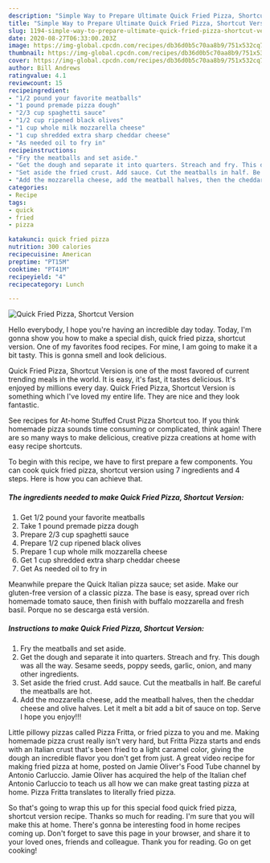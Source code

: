 ```yaml
---
description: "Simple Way to Prepare Ultimate Quick Fried Pizza, Shortcut Version"
title: "Simple Way to Prepare Ultimate Quick Fried Pizza, Shortcut Version"
slug: 1194-simple-way-to-prepare-ultimate-quick-fried-pizza-shortcut-version
date: 2020-08-27T06:33:00.203Z
image: https://img-global.cpcdn.com/recipes/db36d0b5c70aa8b9/751x532cq70/quick-fried-pizza-shortcut-version-recipe-main-photo.jpg
thumbnail: https://img-global.cpcdn.com/recipes/db36d0b5c70aa8b9/751x532cq70/quick-fried-pizza-shortcut-version-recipe-main-photo.jpg
cover: https://img-global.cpcdn.com/recipes/db36d0b5c70aa8b9/751x532cq70/quick-fried-pizza-shortcut-version-recipe-main-photo.jpg
author: Bill Andrews
ratingvalue: 4.1
reviewcount: 15
recipeingredient:
- "1/2 pound your favorite meatballs"
- "1 pound premade pizza dough"
- "2/3 cup spaghetti sauce"
- "1/2 cup ripened black olives"
- "1 cup whole milk mozzarella cheese"
- "1 cup shredded extra sharp cheddar cheese"
- "As needed oil to fry in"
recipeinstructions:
- "Fry the meatballs and set aside."
- "Get the dough and separate it into quarters. Streach and fry. This dough was all the way. Sesame seeds, poppy seeds, garlic, onion, and many other ingredients."
- "Set aside the fried crust. Add sauce. Cut the meatballs in half. Be careful the meatballs are hot."
- "Add the mozzarella cheese, add the meatball halves, then the cheddar cheese and olive halves. Let it melt a bit add a bit of sauce on top. Serve I hope you enjoy!!!"
categories:
- Recipe
tags:
- quick
- fried
- pizza

katakunci: quick fried pizza 
nutrition: 300 calories
recipecuisine: American
preptime: "PT15M"
cooktime: "PT41M"
recipeyield: "4"
recipecategory: Lunch

---
```



![Quick Fried Pizza, Shortcut Version](https://img-global.cpcdn.com/recipes/db36d0b5c70aa8b9/751x532cq70/quick-fried-pizza-shortcut-version-recipe-main-photo.jpg)

Hello everybody, I hope you're having an incredible day today. Today, I'm gonna show you how to make a special dish, quick fried pizza, shortcut version. One of my favorites food recipes. For mine, I am going to make it a bit tasty. This is gonna smell and look delicious.

Quick Fried Pizza, Shortcut Version is one of the most favored of current trending meals in the world. It is easy, it's fast, it tastes delicious. It's enjoyed by millions every day. Quick Fried Pizza, Shortcut Version is something which I've loved my entire life. They are nice and they look fantastic.

See recipes for At-home Stuffed Crust Pizza Shortcut too. If you think homemade pizza sounds time consuming or complicated, think again! There are so many ways to make delicious, creative pizza creations at home with easy recipe shortcuts.


To begin with this recipe, we have to first prepare a few components. You can cook quick fried pizza, shortcut version using 7 ingredients and 4 steps. Here is how you can achieve that.

<!--inarticleads1-->

##### The ingredients needed to make Quick Fried Pizza, Shortcut Version:

1. Get 1/2 pound your favorite meatballs
1. Take 1 pound premade pizza dough
1. Prepare 2/3 cup spaghetti sauce
1. Prepare 1/2 cup ripened black olives
1. Prepare 1 cup whole milk mozzarella cheese
1. Get 1 cup shredded extra sharp cheddar cheese
1. Get As needed oil to fry in


Meanwhile prepare the Quick Italian pizza sauce; set aside. Make our gluten-free version of a classic pizza. The base is easy, spread over rich homemade tomato sauce, then finish with buffalo mozzarella and fresh basil. Porque no se descarga está versión. 

<!--inarticleads2-->

##### Instructions to make Quick Fried Pizza, Shortcut Version:

1. Fry the meatballs and set aside.
1. Get the dough and separate it into quarters. Streach and fry. This dough was all the way. Sesame seeds, poppy seeds, garlic, onion, and many other ingredients.
1. Set aside the fried crust. Add sauce. Cut the meatballs in half. Be careful the meatballs are hot.
1. Add the mozzarella cheese, add the meatball halves, then the cheddar cheese and olive halves. Let it melt a bit add a bit of sauce on top. Serve I hope you enjoy!!!


Little pillowy pizzas called Pizza Fritta, or fried pizza to you and me. Making homemade pizza crust really isn&#39;t very hard, but Fritta Pizza starts and ends with an Italian crust that&#39;s been fried to a light caramel color, giving the dough an incredible flavor you don&#39;t get from just. A great video recipe for making fried pizza at home, posted on Jamie Oliver&#39;s Food Tube channel by Antonio Carluccio. Jamie Oliver has acquired the help of the Italian chef Antonio Carluccio to teach us all how we can make great tasting pizza at home. Pizza Fritta translates to literally fried pizza. 

So that's going to wrap this up for this special food quick fried pizza, shortcut version recipe. Thanks so much for reading. I'm sure that you will make this at home. There's gonna be interesting food in home recipes coming up. Don't forget to save this page in your browser, and share it to your loved ones, friends and colleague. Thank you for reading. Go on get cooking!
